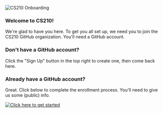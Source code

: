 ![CS210 Onboarding](http://i.imgur.com/9UIjs0h.jpg)

### Welcome to CS210!

We're glad to have you here. To get you all set up, we need you to join the CS210 GitHub organization. You'll need a GitHub account.

### Don't have a GitHub account?

Click the "Sign Up" button in the top right to create one, then come back here.

### Already have a GitHub account?

Great. Click below to complete the enrollment process. You'll need to give us some (public) info.

[![Click here to get started](http://i.imgur.com/pOJw3gb.png)](https://github.com/cs210/Onboarding/issues/new?labels=enroll&title=Enrollment+request&body=%23%23+Enrollment+request%0A**Full+name:**+here%0A**Stanford+email:**+here%0A**Favorite+animal%3F**+here%0A+**Favorite+animated+movie%3F**+here)
